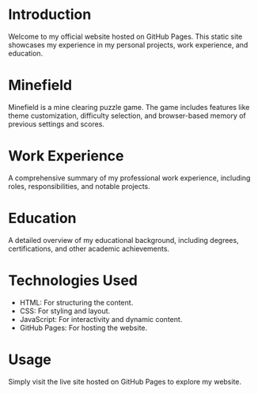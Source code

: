 # Introduction

Welcome to my official website hosted on GitHub Pages. This static site showcases my experience in my personal projects, work experience, and education.

# Minefield

Minefield is a mine clearing puzzle game. The game includes features like theme customization, difficulty selection, and browser-based memory of previous settings and scores.

# Work Experience

A comprehensive summary of my professional work experience, including roles, responsibilities, and notable projects.

# Education

A detailed overview of my educational background, including degrees, certifications, and other academic achievements.

# Technologies Used

- HTML: For structuring the content.
- CSS: For styling and layout.
- JavaScript: For interactivity and dynamic content.
- GitHub Pages: For hosting the website.

# Usage

Simply visit the live site hosted on GitHub Pages to explore my website.
